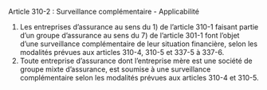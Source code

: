 Article 310-2 : Surveillance complémentaire - Applicabilité
1.  Les entreprises d’assurance au sens du 1) de l’article 310-1 faisant partie d’un groupe d’assurance au sens du 7) de l’article 301-1 font l’objet d’une surveillance complémentaire de leur situation financière, selon les modalités prévues aux articles 310-4, 310-5 et 337-5 à 337-6.
2.  Toute entreprise d’assurance dont l’entreprise mère est une société de groupe mixte d’assurance, est soumise à une surveillance complémentaire selon les modalités prévues aux articles 310-4 et 310-5.